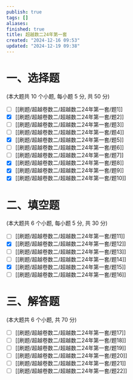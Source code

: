 ```yaml
---
publish: true
tags: []
aliases: 
finished: true
title: 超越数二24年第一套
created: "2024-12-16 09:53"
updated: "2024-12-19 09:38"
---
```

# 一、选择题
(本大题共 10 个小题, 每小题 5 分, 共 50 分)
- [ ] [[刷题/超越卷数二/超越数二24年第一套/题1]]
- [x] [[刷题/超越卷数二/超越数二24年第一套/题2]]
- [ ] [[刷题/超越卷数二/超越数二24年第一套/题3]]
- [ ] [[刷题/超越卷数二/超越数二24年第一套/题4]]
- [x] [[刷题/超越卷数二/超越数二24年第一套/题5]]
- [ ] [[刷题/超越卷数二/超越数二24年第一套/题6]]
- [ ] [[刷题/超越卷数二/超越数二24年第一套/题7]]
- [x] [[刷题/超越卷数二/超越数二24年第一套/题8]]
- [x] [[刷题/超越卷数二/超越数二24年第一套/题9]]
- [x] [[刷题/超越卷数二/超越数二24年第一套/题10]]

# 二、填空题 
(本大题共 6 个小题, 每小题 5 分, 共 30 分)
- [ ] [[刷题/超越卷数二/超越数二24年第一套/题11]]
- [x] [[刷题/超越卷数二/超越数二24年第一套/题12]]
- [ ] [[刷题/超越卷数二/超越数二24年第一套/题13]]
- [ ] [[刷题/超越卷数二/超越数二24年第一套/题14]]
- [x] [[刷题/超越卷数二/超越数二24年第一套/题15]]
- [ ] [[刷题/超越卷数二/超越数二24年第一套/题16]]

# 三、解答题
(本大题共 6 个小题, 共 70 分)
- [ ] [[刷题/超越卷数二/超越数二24年第一套/题17]]
- [ ] [[刷题/超越卷数二/超越数二24年第一套/题18]]
- [ ] [[刷题/超越卷数二/超越数二24年第一套/题19]]
- [ ] [[刷题/超越卷数二/超越数二24年第一套/题20]]
- [ ] [[刷题/超越卷数二/超越数二24年第一套/题21]]
- [ ] [[刷题/超越卷数二/超越数二24年第一套/题22]]
